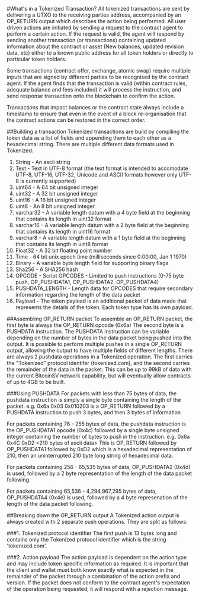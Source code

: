 #What's in a Tokenized Transaction?
All tokenized transactions are sent by delivering a UTXO to the receiving parties address, accompanied by an OP_RETURN output which describes the action being performed. All user driven actions are initiated by sending a request to the contract agent to perform a certain action. If the request is valid, the agent will respond by sending another transaction (or transactions) containing updated information about the contract or asset (New balances, updated revision data, etc) either to a known public address for all token holders or directly to particular token holders.

Some transactions (contract offer, exchange, atomic swap) require multiple inputs that are signed by different parties to be recognised by the contract agent. If the agent finds that the transaction is valid (within contract rules, adequate balance and fees included) it will process the instruction, and send response transaction onto the blockchain to confirm the action.

Transactions that impact balances or the contract state always include a timestamp to ensure that even in the event of a block re-organisation that the contract actions can be restored in the correct order.

##Building a transaction
Tokenized transactions are build by compiling the token data as a list of fields and appending them to each other as a hexadecimal string. There are multiple different data formats used in Tokenized:
1. String - An ascii string
2. Text - Text in UTF-8 format (the text format is intended to accomodate UTF-8, UTF-16, UTF-32, Unicode and ASCII formats however only UTF-8 is currently supported)
3. uint64 - A 64 bit unsigned integer
4. uint32 - A 32 bit unsigned integer
5. uint16 - A 16 bit unsigned integer
6. uint8 - An 8 bit unsigned integer
7. varchar32 - A variable length datum with a 4 byte field at the beginning that contains its length in uint32 format
8. varchar16 - A variable length datum with a 2 byte field at the beginning that contains its length in uint16 format
9. varchar8 - A variable length datum with a 1 byte field at the beginning that contains its length in uint8 format
10. Float32 - A 32 bit floating point number
11. Time - 64 bit unix epoch time (milliseconds since 0:00:00, Jan 1 1970)
12. Binary - A variable byte length field for supporting binary flags
13. Sha256 - A SHA256 hash
14. OPCODE - Script OPCODES - Limited to push instructions (0-75 byte push, OP_PUSHDATA1, OP_PUSHDATA2, OP_PUSHDATA4)
15. PUSHDATA_LENGTH - Length data for OPCODES that require secondary information regarding the length of the data packet
16. Payload - The token payload is an additional packet of data made that represents the details of the token. Each token type has its own payload.

##Assembling OP_RETURN packet
To assemble an OP_RETURN packet, the first byte is always the OP_RETURN opcode (0x6a)
The second byte is a PUSHDATA instruction. The PUSHDATA instruction can be variable depending on the number of bytes in the data packet being pushed into the output. It is possible to perform multiple pushes in a single OP_RETURN output, allowing the output to have multiple fields of different lengths. There are always 2 pushdata operations in a Tokenized operation. The first carries the "Tokenized" protocol identifer (tokenized.com), and the second carries the remainder of the data in the packet. This can be up to 99kB of data with the current BitcoinSV network capability, but will eventually allow contracts of up to 4GB to be built.

###Using PUSHDATA
For packets with less than 75 bytes of data, the pushdata instruction is simply a single byte containing the length of the packet.
e.g. 0x6a 0x03 0x010203 is a OP_RETURN followed by a PUSHDATA instruction to push 3 bytes, and then 3 bytes of information

For packets containing 76 - 255 bytes of data, the pushdata instruction is the OP_PUSHDATA1 opcode (0x4c) followed by a single byte unsigned integer containing the number of bytes to push in the instruction.
e.g. 0x6a 0x4C 0xD2 <210 bytes of ascii data>
This is OP_RETURN followed by OP_PUSHDATA1 followed by 0xD2 which is a hexadecimal representation of 210, then an uninterrupted 210 byte long string of hexadecimal data.

For packets containing 256 - 65,535 bytes of data, OP_PUSHDATA2 (0x4d) is used, followed by a 2 byte representation of the length of the data packet following.

For packets containing 65,536 - 4,294,967,295 bytes of data, OP_PUSHDATA4 (0x4e) is used, followed by a 4 byte represenation of the length of the data packet following.

##Breaking down the OP_RETURN output
A Tokenized action output is always created with 2 separate push operations. They are split as follows:

###1. Tokenized protocol identifier
The first push is 13 bytes long and contains only the Tokenized protocol identifier which is the string 'tokenized.com'.

###2. Action payload
The action payload is dependent on the action type and may include token specific information as required. It is important that the client and wallet must both know exactly what is expected in the remainder of the packet through a combination of the action prefix and version. If the packet does not conform to the contract agent's expectation of the operation being requested, it will respond with a rejection message.
